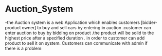 # Auction_System
-the Auction system is a web Application which enables customers [bidder-product owner] to buy and sell cars by entering in auction .customer can enter auction to buy by bidding on product .the product will be solid to the highest price after a specified duration .     in order to customer can add product to sell it on system.   Customers can communicate with admin if there is a problem 
